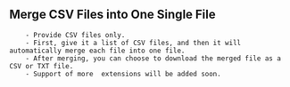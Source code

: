 
## Merge CSV Files into One Single File
        - Provide CSV files only.
        - First, give it a list of CSV files, and then it will automatically merge each file into one file.
        - After merging, you can choose to download the merged file as a CSV or TXT file.
        - Support of more  extensions will be added soon.